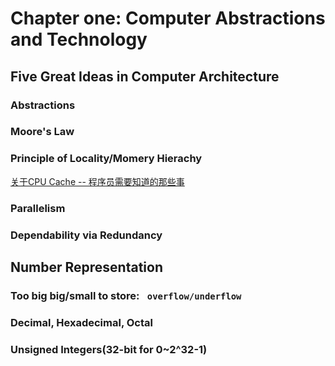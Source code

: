 # Chapter one: Computer Abstractions and Technology

## Five Great Ideas in Computer Architecture
### Abstractions
### Moore's Law
### Principle of Locality/Momery Hierachy
[关于CPU Cache -- 程序员需要知道的那些事](http://www.cnblogs.com/cenalulu/p/4340891.html)
### Parallelism
### Dependability via Redundancy

## Number Representation
### Too big big/small to store: <code> overflow/underflow </code>
### Decimal, Hexadecimal, Octal
### Unsigned Integers(32-bit for 0~2^32-1)